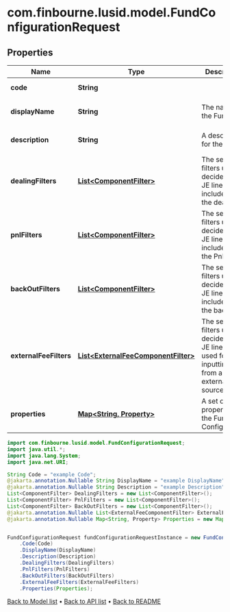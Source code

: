 # com.finbourne.lusid.model.FundConfigurationRequest

## Properties

Name | Type | Description | Notes
------------ | ------------- | ------------- | -------------
**code** | **String** |  | [default to String]
**displayName** | **String** | The name of the Fund. | [optional] [default to String]
**description** | **String** | A description for the Fund. | [optional] [default to String]
**dealingFilters** | [**List&lt;ComponentFilter&gt;**](ComponentFilter.md) | The set of filters used to decide which JE lines are included in the dealing. | [default to List<ComponentFilter>]
**pnlFilters** | [**List&lt;ComponentFilter&gt;**](ComponentFilter.md) | The set of filters used to decide which JE lines are included in the PnL. | [default to List<ComponentFilter>]
**backOutFilters** | [**List&lt;ComponentFilter&gt;**](ComponentFilter.md) | The set of filters used to decide which JE lines are included in the back outs. | [default to List<ComponentFilter>]
**externalFeeFilters** | [**List&lt;ExternalFeeComponentFilter&gt;**](ExternalFeeComponentFilter.md) | The set of filters used to decide which JE lines are used for inputting fees from an external source. | [optional] [default to List<ExternalFeeComponentFilter>]
**properties** | [**Map&lt;String, Property&gt;**](Property.md) | A set of properties for the Fund Configuration. | [optional] [default to Map<String, Property>]

```java
import com.finbourne.lusid.model.FundConfigurationRequest;
import java.util.*;
import java.lang.System;
import java.net.URI;

String Code = "example Code";
@jakarta.annotation.Nullable String DisplayName = "example DisplayName";
@jakarta.annotation.Nullable String Description = "example Description";
List<ComponentFilter> DealingFilters = new List<ComponentFilter>();
List<ComponentFilter> PnlFilters = new List<ComponentFilter>();
List<ComponentFilter> BackOutFilters = new List<ComponentFilter>();
@jakarta.annotation.Nullable List<ExternalFeeComponentFilter> ExternalFeeFilters = new List<ExternalFeeComponentFilter>();
@jakarta.annotation.Nullable Map<String, Property> Properties = new Map<String, Property>();


FundConfigurationRequest fundConfigurationRequestInstance = new FundConfigurationRequest()
    .Code(Code)
    .DisplayName(DisplayName)
    .Description(Description)
    .DealingFilters(DealingFilters)
    .PnlFilters(PnlFilters)
    .BackOutFilters(BackOutFilters)
    .ExternalFeeFilters(ExternalFeeFilters)
    .Properties(Properties);
```


[Back to Model list](../README.md#documentation-for-models) &#8226; [Back to API list](../README.md#documentation-for-api-endpoints) &#8226; [Back to README](../README.md)
